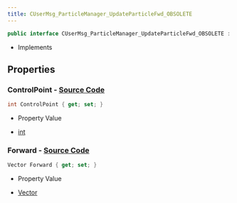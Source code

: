 ```yaml
---
title: CUserMsg_ParticleManager_UpdateParticleFwd_OBSOLETE
---
```


```csharp
public interface CUserMsg_ParticleManager_UpdateParticleFwd_OBSOLETE : ITypedProtobuf<CUserMsg_ParticleManager_UpdateParticleFwd_OBSOLETE>, INativeHandle
```

- Implements

## Properties

### **ControlPoint** - [Source Code](https://github.com/swiftly-solution/swiftlys2/blob/main/managed/src/SwiftlyS2.Generated/Protobufs/Interfaces/CUserMsg_ParticleManager_UpdateParticleFwd_OBSOLETE.cs#L13)

```csharp
int ControlPoint { get; set; }
```

- Property Value

- [int](https://learn.microsoft.com/dotnet/api/system.int32)

### **Forward** - [Source Code](https://github.com/swiftly-solution/swiftlys2/blob/main/managed/src/SwiftlyS2.Generated/Protobufs/Interfaces/CUserMsg_ParticleManager_UpdateParticleFwd_OBSOLETE.cs#L16)

```csharp
Vector Forward { get; set; }
```

- Property Value

- [Vector](/docs/api/shared/natives/vector)

